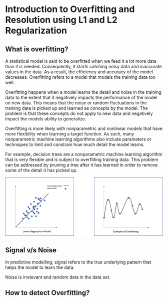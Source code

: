 # Introduction to Overfitting and Resolution using L1 and L2 Regularization 

## What is overfitting?

A statistical model is said to be overfitted when we feed it a lot more data than it is needed. Consequently, it starts catching noisy data and inaccurate values in the data. As a result, the efficiency and accuracy of the model decreases.
Overfitting refers to a model that models the training data too well.

Overfitting happens when a model learns the detail and noise in the training data to the extent that it negatively impacts the performance of the model on new data. This means that the noise or random fluctuations in the training data is picked up and learned as concepts by the model. The problem is that these concepts do not apply to new data and negatively impact the models ability to generalize.

Overfitting is more likely with nonparametric and nonlinear models that have more flexibility when learning a target function. As such, many nonparametric machine learning algorithms also include parameters or techniques to limit and constrain how much detail the model learns.

For example, decision trees are a nonparametric machine learning algorithm that is very flexible and is subject to overfitting training data. This problem can be addressed by pruning a tree after it has learned in order to remove some of the detail it has picked up.

![picture alt](https://github.com/AntarjotSingh/machine-learning/blob/master/Overfitting_and_Regularization/Overfitting.png)

## Signal v/s Noise

In predictive modelling, signal refers to the true underlying pattern that helps the model to learn the data.

Noise is irrelevant and random data in the data set.


## How to detect Overfitting?
